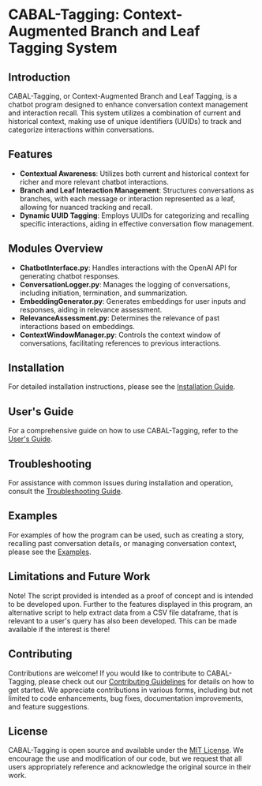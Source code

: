 
# CABAL-Tagging: Context-Augmented Branch and Leaf Tagging System

## Introduction
CABAL-Tagging, or Context-Augmented Branch and Leaf Tagging, is a chatbot program designed to enhance conversation context management and interaction recall. This system utilizes a combination of current and historical context, making use of unique identifiers (UUIDs) to track and categorize interactions within conversations.

## Features
- **Contextual Awareness**: Utilizes both current and historical context for richer and more relevant chatbot interactions.
- **Branch and Leaf Interaction Management**: Structures conversations as branches, with each message or interaction represented as a leaf, allowing for nuanced tracking and recall.
- **Dynamic UUID Tagging**: Employs UUIDs for categorizing and recalling specific interactions, aiding in effective conversation flow management.

## Modules Overview
- **ChatbotInterface.py**: Handles interactions with the OpenAI API for generating chatbot responses.
- **ConversationLogger.py**: Manages the logging of conversations, including initiation, termination, and summarization.
- **EmbeddingGenerator.py**: Generates embeddings for user inputs and responses, aiding in relevance assessment.
- **RelevanceAssessment.py**: Determines the relevance of past interactions based on embeddings.
- **ContextWindowManager.py**: Controls the context window of conversations, facilitating references to previous interactions.

## Installation
For detailed installation instructions, please see the [Installation Guide](Installation_Guide_for_CABAL_Tagging.md).

## User's Guide
For a comprehensive guide on how to use CABAL-Tagging, refer to the [User's Guide](Users_Guide_CABAL_Tagging.md).

## Troubleshooting
For assistance with common issues during installation and operation, consult the [Troubleshooting Guide](Troubleshooting_Guide_for_CABAL_Tagging.md).

## Examples
For examples of how the program can be used, such as creating a story, recalling past conversation details, or managing conversation context, please see the [Examples](Users_Guide_CABAL_Tagging.md).

## Limitations and Future Work
Note! The script provided is intended as a proof of concept and is intended to be developed upon.
Further to the features displayed in this program, an alternative script to help extract data from a CSV file dataframe, that is relevant to a user's query has also been developed.
This can be made available if the interest is there! 

## Contributing
Contributions are welcome! If you would like to contribute to CABAL-Tagging, please check out our [Contributing Guidelines](CONTRIBUTING.md) for details on how to get started. We appreciate contributions in various forms, including but not limited to code enhancements, bug fixes, documentation improvements, and feature suggestions.

## License
CABAL-Tagging is open source and available under the [MIT License](LICENSE.md). We encourage the use and modification of our code, but we request that all users appropriately reference and acknowledge the original source in their work.